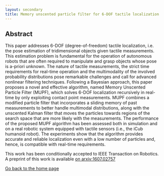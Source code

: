 ```yaml
---
layout: secondary
title: Memory unscented particle filter for 6-DOF tactile localization
---
```



## Abstract
This paper addresses 6-DOF (degree-of-freedom) tactile localization, i.e. the pose estimation of tridimensional
objects given tactile measurements. This estimation problem is fundamental for the operation of autonomous robots that are
often required to manipulate and grasp objects whose pose is a-priori unknown. The nature of tactile measurements, the strict
time requirements for real-time operation and the multimodality of the involved probability distributions pose remarkable
challenges and call for advanced nonlinear filtering techniques. Following a Bayesian approach, this paper proposes a novel
and effective algorithm, named Memory Unscented Particle Filter (MUPF), which solves 6-DOF localization recursively in real-time
by only exploiting contact point measurements. MUPF combines a modified particle filter that incorporates a sliding memory of
past measurements to better handle multimodal distributions, along with the unscented Kalman filter that moves the particles
towards regions of the search space that are more likely with the measurements. The performance of the proposed MUPF
algorithm has been assessed both in simulation and on a real robotic system equipped with tactile sensors (i.e., the iCub
humanoid robot). The experiments show that the algorithm provides accurate and reliable localization even with a low number of particles and, hence, is compatible with real-time requirements.

This work has been conditionally accepted to IEEE Transaction on Robotics.
A preprint of this work is available [on arxiv:1607.02757](https://arxiv.org/pdf/1607.02757.pdf)

[Go back to the home page](./)
